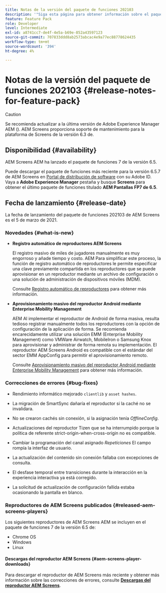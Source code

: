 ```yaml
---
title: Notas de la versión del paquete de funciones 202103
description: '"Siga esta página para obtener información sobre el paquete de funciones de AEM Screens 202103 lanzado el 5 de marzo de 2021".'
feature: Feature Pack
role: Developer
level: Intermediate
exl-id: a8741cc7-de4f-4e5a-b69e-852a43597123
source-git-commit: 707833ddd8ab2573abcac4e9a77ec88778624435
workflow-type: tm+mt
source-wordcount: '394'
ht-degree: 4%

---
```


# Notas de la versión del paquete de funciones 202103 {#release-notes-for-feature-pack}

>[!CAUTION]
>Se recomienda actualizar a la última versión de Adobe Experience Manager AEM (). AEM Screens proporciona soporte de mantenimiento para la plataforma de Screens de la versión 6.3 de.

## Disponibilidad {#availability}

AEM Screens AEM ha lanzado el paquete de funciones 7 de la versión 6.5.

Puede descargar el paquete de funciones más reciente para la versión 6.5.7 de AEM Screens en [Portal de distribución de software](https://experience.adobe.com/#/downloads/content/software-distribution/es/aem.html) con su Adobe ID. Vaya a **Adobe Experience Manager** pestaña y busque **Screens** para obtener el último paquete de funciones titulado **AEM Pantallas FP7 de 6.5**.

## Fecha de lanzamiento {#release-date}

La fecha de lanzamiento del paquete de funciones 202103 de AEM Screens es el 5 de marzo de 2021.

### Novedades {#what-is-new}

* **Registro automático de reproductores AEM Screens**

   El registro masivo de miles de jugadores manualmente es muy engorroso y añade tiempo y costo. AEM Para simplificar este proceso, la función de registro automático de reproductores le permite especificar una clave previamente compartida en los reproductores que se puede aprovisionar en un reproductor mediante un archivo de configuración o una solución de administración de dispositivos móviles (MDM).

   Consulte [Registro automático de reproductores](/help/user-guide/auto-registration-players.md) para obtener más información.


* **Aprovisionamiento masivo del reproductor Android mediante Enterprise Mobility Management**

   AEM Al implementar el reproductor de Android de forma masiva, resulta tedioso registrar manualmente todos los reproductores con la opción de configuración de la aplicación de forma. Se recomienda encarecidamente utilizar una solución EMM (Enterprise Mobility Management) como VMWare Airwatch, MobileIron o Samsung Knox para aprovisionar y administrar de forma remota su implementación. El reproductor AEM Screens Android es compatible con el estándar del sector EMM AppConfig para permitir el aprovisionamiento remoto.

   Consulte [Aprovisionamiento masivo del reproductor Android mediante Enterprise Mobility Management](/help/user-guide/implementing-android-player.md#implementation) para obtener más información.


### Correcciones de errores {#bug-fixes}

* Rendimiento informático mejorado `clientlib` y `asset hashes`.

* La migración de SmartSync dañaría el reproductor si la caché no se invalidara.

* No se crearon cachés sin conexión, si la asignación tenía *OfflineConfig*.

* Actualizaciones del reproductor Tizen que se ha interrumpido porque la política de referente strict-origin-when-cross-origin no es compatible.

* Cambiar la programación del canal asignado *Repeticiones* El campo rompía la interfaz de usuario.

* La actualización del contenido sin conexión fallaba con excepciones de consulta.

* El desfase temporal entre transiciones durante la interacción en la experiencia interactiva ya está corregido.

* La solicitud de actualización de configuración fallida estaba ocasionando la pantalla en blanco.

### Reproductores de AEM Screens publicados {#released-aem-screens-players}

Los siguientes reproductores de AEM Screens AEM se incluyen en el paquete de funciones 7 de la versión 6.5 de:

* Chrome OS
* Windows
* Linux

#### Descargas del reproductor AEM Screens  {#aem-screens-player-downloads}

Para descargar el reproductor de AEM Screens más reciente y obtener más información sobre las correcciones de errores, consulte **[Descargas del reproductor AEM Screens](https://download.macromedia.com/screens/index.html)**.
